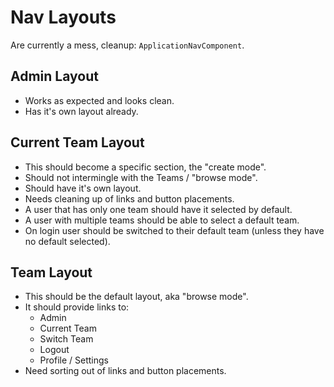 # Nav Layouts

Are currently a mess, cleanup: `ApplicationNavComponent`.

## Admin Layout

* Works as expected and looks clean.
* Has it's own layout already.

## Current Team Layout

* This should become a specific section, the "create mode".
* Should not intermingle with the Teams / "browse mode".
* Should have it's own layout.
* Needs cleaning up of links and button placements.
* A user that has only one team should have it selected by default.
* A user with multiple teams should be able to select a default team.
* On login user should be switched to their default team (unless they have no default selected). 

## Team Layout

* This should be the default layout, aka "browse mode".
* It should provide links to:
  * Admin 
  * Current Team
  * Switch Team
  * Logout
  * Profile / Settings
* Need sorting out of links and button placements.
